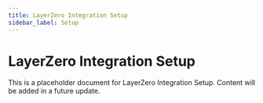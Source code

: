 ```yaml
---
title: LayerZero Integration Setup
sidebar_label: Setup
---
```


# LayerZero Integration Setup

This is a placeholder document for LayerZero Integration Setup.
Content will be added in a future update.